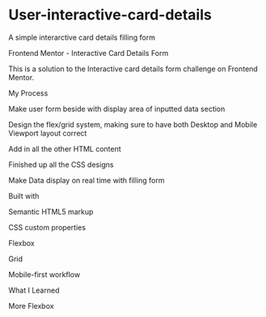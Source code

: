 # User-interactive-card-details
A simple interarctive card details filling form

Frontend Mentor - Interactive Card Details Form

This is a solution to the Interactive card details form challenge on Frontend Mentor.


My Process

Make user form beside  with display area of inputted data section

Design the flex/grid system, making sure to have both Desktop and Mobile Viewport layout correct

Add in all the other HTML content

Finished up all the CSS designs

Make Data display on real time with filling form

Built with

Semantic HTML5 markup

CSS custom properties

Flexbox

Grid

Mobile-first workflow


What I Learned

More Flexbox
